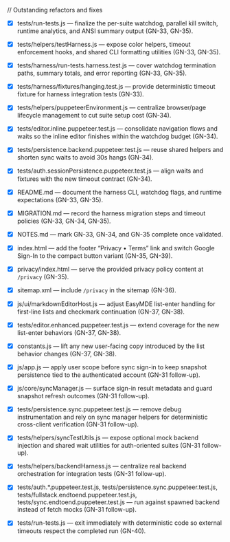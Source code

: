 // Outstanding refactors and fixes
- [x] tests/run-tests.js — finalize the per-suite watchdog, parallel kill switch, runtime analytics, and ANSI summary output (GN-33, GN-35).
- [x] tests/helpers/testHarness.js — expose color helpers, timeout enforcement hooks, and shared CLI formatting utilities (GN-33, GN-35).
- [x] tests/harness/run-tests.harness.test.js — cover watchdog termination paths, summary totals, and error reporting (GN-33, GN-35).
- [x] tests/harness/fixtures/hanging.test.js — provide deterministic timeout fixture for harness integration tests (GN-33).
- [x] tests/helpers/puppeteerEnvironment.js — centralize browser/page lifecycle management to cut suite setup cost (GN-34).
- [x] tests/editor.inline.puppeteer.test.js — consolidate navigation flows and waits so the inline editor finishes within the watchdog budget (GN-34).
- [x] tests/persistence.backend.puppeteer.test.js — reuse shared helpers and shorten sync waits to avoid 30s hangs (GN-34).
- [x] tests/auth.sessionPersistence.puppeteer.test.js — align waits and fixtures with the new timeout contract (GN-34).
- [x] README.md — document the harness CLI, watchdog flags, and runtime expectations (GN-33, GN-35).
- [x] MIGRATION.md — record the harness migration steps and timeout policies (GN-33, GN-34, GN-35).
- [x] NOTES.md — mark GN-33, GN-34, and GN-35 complete once validated.

- [x] index.html — add the footer “Privacy • Terms” link and switch Google Sign-In to the compact button variant (GN-35, GN-39).
- [x] privacy/index.html — serve the provided privacy policy content at `/privacy` (GN-35).
- [x] sitemap.xml — include `/privacy` in the sitemap (GN-36).

- [x] js/ui/markdownEditorHost.js — adjust EasyMDE list-enter handling for first-line lists and checkmark continuation (GN-37, GN-38).
- [x] tests/editor.enhanced.puppeteer.test.js — extend coverage for the new list-enter behaviors (GN-37, GN-38).
- [x] constants.js — lift any new user-facing copy introduced by the list behavior changes (GN-37, GN-38).
- [x] js/app.js — apply user scope before sync sign-in to keep snapshot persistence tied to the authenticated account (GN-31 follow-up).
- [x] js/core/syncManager.js — surface sign-in result metadata and guard snapshot refresh outcomes (GN-31 follow-up).
- [x] tests/persistence.sync.puppeteer.test.js — remove debug instrumentation and rely on sync manager helpers for deterministic cross-client verification (GN-31 follow-up).
- [x] tests/helpers/syncTestUtils.js — expose optional mock backend injection and shared wait utilities for auth-oriented suites (GN-31 follow-up).
- [x] tests/helpers/backendHarness.js — centralize real backend orchestration for integration tests (GN-31 follow-up).
- [x] tests/auth.*.puppeteer.test.js, tests/persistence.sync.puppeteer.test.js, tests/fullstack.endtoend.puppeteer.test.js, tests/sync.endtoend.puppeteer.test.js — run against spawned backend instead of fetch mocks (GN-31 follow-up).
- [x] tests/run-tests.js — exit immediately with deterministic code so external timeouts respect the completed run (GN-40).
